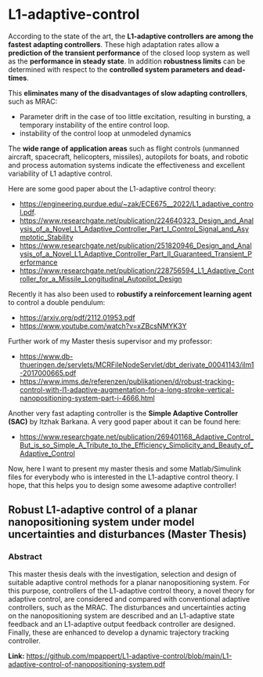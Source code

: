 # L1-adaptive-control
According to the state of the art, the **L1-adaptive controllers are among the fastest adapting controllers**. 
These high adaptation rates allow a **prediction of the transient performance** of the closed loop system as well as the **performance in steady state**. 
In addition **robustness limits** can be determined with respect to the **controlled system parameters and dead-times**. 

This **eliminates many of the disadvantages of slow adapting controllers**, such as MRAC:
- Parameter drift in the case of too little excitation, resulting in bursting, a temporary instability of the entire control loop.
- instability of the control loop at unmodeled dynamics

The **wide range of application areas** such as flight controls (unmanned aircraft, spacecraft, helicopters, missiles), autopilots for boats, and robotic and process automation systems indicate the effectiveness and excellent variability of L1 adaptive control. 


Here are some good paper about the L1-adaptive control theory:
- https://engineering.purdue.edu/~zak/ECE675__2022/L1_adaptive_control.pdf.
- https://www.researchgate.net/publication/224640323_Design_and_Analysis_of_a_Novel_L1_Adaptive_Controller_Part_I_Control_Signal_and_Asymptotic_Stability
- https://www.researchgate.net/publication/251820946_Design_and_Analysis_of_a_Novel_L1_Adaptive_Controller_Part_II_Guaranteed_Transient_Performance
- https://www.researchgate.net/publication/228756594_L1_Adaptive_Controller_for_a_Missile_Longitudinal_Autopilot_Design

Recently it has also been used to **robustify a reinforcement learning agent** to control a double pendulum:
- https://arxiv.org/pdf/2112.01953.pdf
- https://www.youtube.com/watch?v=xZBcsNMYK3Y

Further work of my Master thesis supervisor and my professor:
- https://www.db-thueringen.de/servlets/MCRFileNodeServlet/dbt_derivate_00041143/ilm1-2017000665.pdf
- https://www.imms.de/referenzen/publikationen/d/robust-tracking-control-with-l1-adaptive-augmentation-for-a-long-stroke-vertical-nanopositioning-system-part-i-4666.html

Another very fast adapting controller is the **Simple Adaptive Controller (SAC)** by Itzhak Barkana. A very good paper about it can be found here:
- https://www.researchgate.net/publication/269401168_Adaptive_Control_But_is_so_Simple_A_Tribute_to_the_Efficiency_Simplicity_and_Beauty_of_Adaptive_Control

Now, here I want to present my master thesis and some Matlab/Simulink files for everybody who is interested in the L1-adaptive control theory.
I hope, that this helps you to design some awesome adaptive controller!


## Robust L1-adaptive control of a planar nanopositioning system under model uncertainties and disturbances (Master Thesis)
### Abstract
This master thesis deals with the investigation, selection and design of suitable adaptive control methods
for a planar nanopositioning system. For this purpose, controllers of the L1-adaptive control theory, a
novel theory for adaptive control, are considered and compared with conventional adaptive controllers,
such as the MRAC. The disturbances and uncertainties acting on the nanopositioning system are
described and an L1-adaptive state feedback and an L1-adaptive output feedback controller are
designed. Finally, these are enhanced to develop a dynamic trajectory tracking controller.

**Link:** https://github.com/mpappert/L1-adaptive-control/blob/main/L1-adaptive-control-of-nanopositioning-system.pdf
